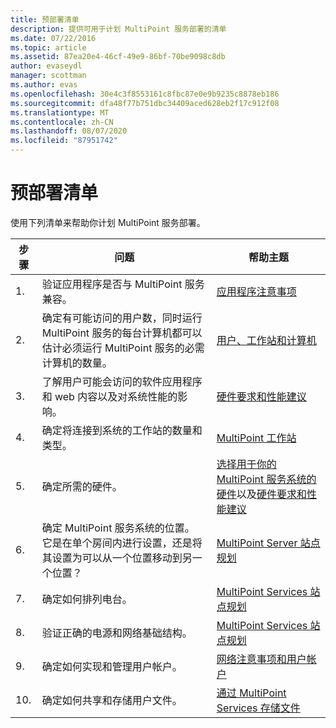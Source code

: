 ```yaml
---
title: 预部署清单
description: 提供可用于计划 MultiPoint 服务部署的清单
ms.date: 07/22/2016
ms.topic: article
ms.assetid: 87ea20e4-46cf-49e9-86bf-70be9098c8db
author: evaseydl
manager: scottman
ms.author: evas
ms.openlocfilehash: 30e4c3f8553161c8fbc87e0e9b9235c8878eb186
ms.sourcegitcommit: dfa48f77b751dbc34409aced628eb2f17c912f08
ms.translationtype: MT
ms.contentlocale: zh-CN
ms.lasthandoff: 08/07/2020
ms.locfileid: "87951742"
---
```

# <a name="predeployment-checklist"></a>预部署清单
使用下列清单来帮助你计划 MultiPoint 服务部署。

|步骤|问题|帮助主题|
|--------|---------|--------------|
|1.|验证应用程序是否与 MultiPoint 服务兼容。|[应用程序注意事项](Application-Considerations.md)|
|2.|确定有可能访问的用户数，同时运行 MultiPoint 服务的每台计算机都可以估计必须运行 MultiPoint 服务的必需计算机的数量。|[用户、工作站和计算机](MultiPoint-services-Site-Planning.md#users-stations-and-computers)|
|3.|了解用户可能会访问的软件应用程序和 web 内容以及对系统性能的影响。|[硬件要求和性能建议](hardware-and-performance-recommendations.md)|
|4.|确定将连接到系统的工作站的数量和类型。|[MultiPoint 工作站](MultiPoint-services-Stations.md)|
|5.|确定所需的硬件。|[选择用于你的 MultiPoint 服务系统的硬件](Selecting-Hardware-for-Your-MultiPoint-services-System.md)以及[硬件要求和性能建议](hardware-and-performance-recommendations.md)|
|6.|确定 MultiPoint 服务系统的位置。 它是在单个房间内进行设置，还是将其设置为可以从一个位置移动到另一个位置？|[MultiPoint Server 站点规划](MultiPoint-services-Site-Planning.md)|
|7.|确定如何排列电台。|[MultiPoint Services 站点规划](MultiPoint-services-Site-Planning.md)|
|8.|验证正确的电源和网络基础结构。|[MultiPoint Services 站点规划](MultiPoint-services-Site-Planning.md)|
|9.|确定如何实现和管理用户帐户。|[网络注意事项和用户帐户](Network-Considerations-and-User-Accounts.md)|
|10.|确定如何共享和存储用户文件。|[通过 MultiPoint Services 存储文件](Storing-Files-with-MultiPoint-services.md)|
